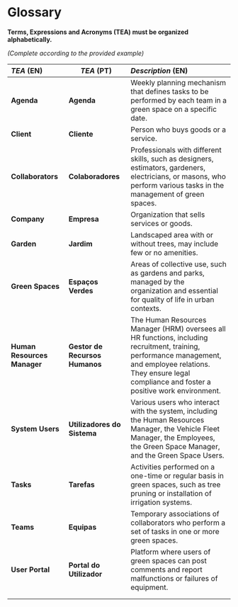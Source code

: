 # Glossary

**Terms, Expressions and Acronyms (TEA) must be organized alphabetically.**

_(Complete according to the provided example)_

| **_TEA_** (EN)              | **_TEA_** (PT)                 | **_Description_** (EN)                                                                                                                                                                                                                                                                          |                                       
|:----------------------------|--------------------------------|:------------------------------------------------------------------------------------------------------------------------------------------------------------------------------------------------------------------------------------------------------------------------------------------------|
| **Agenda**                  | **Agenda**                     | Weekly planning mechanism that defines tasks to be performed by each team in a green space on a specific date.                                                                                                                                                                                                                                                                                                |
| **Client**                  | **Cliente**                    | Person who buys goods or a service.                                                                                                                                                                                                                                                                                                                                                                                                                                                                                                       |
| **Collaborators**           | **Colaboradores**              | Professionals with different skills, such as designers, estimators, gardeners, electricians, or masons, who perform various tasks in the management of green spaces.                                                                                                                            |
| **Company**                 | **Empresa**                    | Organization that sells services or goods.                                                                                                                                                                                                                                                                                                                                                                                                                                                                                                       |
| **Garden**                  | **Jardim**                     | Landscaped area with or without trees, may include few or no amenities.                                                                                                                                                                                                                         |
| **Green Spaces**            | **Espaços Verdes**             | Areas of collective use, such as gardens and parks, managed by the organization and essential for quality of life in urban contexts.                                                                                                                                                            |
| **Human Resources Manager** | **Gestor de Recursos Humanos** | The Human Resources Manager (HRM) oversees all HR functions, including recruitment, training, performance management, and employee relations. They ensure legal compliance and foster a positive work environment.                                                                                                                                                                                                                                                                                                                                                                                                                                                                                                       |
| **System Users**            | **Utilizadores do Sistema**    | Various users who interact with the system, including the Human Resources Manager, the Vehicle Fleet Manager, the Employees, the Green Space Manager, and the Green Space Users.                                                                                                                                                                                                                                                                                                                                                                                                                                                                                                       |
| **Tasks**                   | **Tarefas**                    | Activities performed on a one-time or regular basis in green spaces, such as tree pruning or installation of irrigation systems.                                                                                                                                                                |
| **Teams**                   | **Equipas**                    | Temporary associations of collaborators who perform a set of tasks in one or more green spaces.                                                                                                                                                                                                                                                                                                |
| **User Portal**             | **Portal do Utilizador**       | Platform where users of green spaces can post comments and report malfunctions or failures of equipment.                                                                                                                                                                                                                                                                                                                                                                                               |
|                             |                                |                                                                                                                                                                                                                                                                                                                                                                                                                                                                                                        |
|                             |                                |                                                                                                                                                                                                                                                                                                                                                                                                                                                                                                        |








